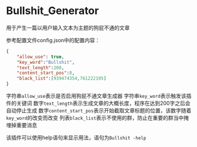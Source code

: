 # Bullshit_Generator

用于产生一篇以用户输入文本为主题的狗屁不通的文章

参考配置文件config.json中的配置内容：

```json
{
    "allow_use": true,
    "key_word":"Bullshit",
    "text_length":200,
    "content_start_pos":8,
    "black_list":[939474354,761222195]
}
```

字符串`allow_use`表示是否启用狗屁不通文章生成器
字符串`key_word`表示触发该插件的关键词
数字`text_length`表示生成文章的大概长度，程序在达到200字之后会自动停止生成
数字`content_start_pos`表示开始截取文章标题的位置，该数字随着`key_word`的改变而改变
列表`black_list`表示不使用的群，防止在重要的群当中掩埋掉重要消息

该插件可以使用help语句来显示用法，语句为`Bullshit -help`